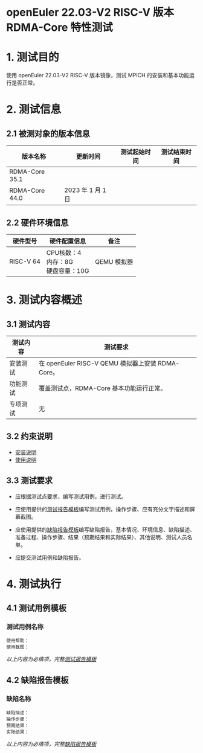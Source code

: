 # openEuler 22.03-V2 RISC-V 版本 RDMA-Core 特性测试

# 1. 测试目的

使用 openEuler 22.03-V2 RISC-V 版本镜像，测试 MPICH 的安装和基本功能运行是否正常。

# 2. 测试信息

## 2.1 被测对象的版本信息

| 版本名称       | 更新时间          | 测试起始时间 | 测试结束时间 |
|----------------|-------------------|--------------|--------------|
| RDMA-Core 35.1 |                   |              |              |
| RDMA-Core 44.0 | 2023 年 1 月 1 日 |              |              |

## 2.2 硬件环境信息

| 硬件型号  | 硬件配置信息                            | 备注        |
|-----------|-----------------------------------------|-------------|
| RISC-V 64 | CPU核数：4<br>内存：8G<br>硬盘容量：10G | QEMU 模拟器 |

# 3. 测试内容概述

## 3.1 测试内容

| 测试内容 | 测试要求                                          |
|----------|---------------------------------------------------|
| 安装测试 | 在 openEuler RISC-V QEMU 模拟器上安装 RDMA-Core。 |
| 功能测试 | 覆盖测试点，RDMA-Core 基本功能运行正常。          |
| 专项测试 | 无                                                |

## 3.2 约束说明

- [安装说明](./RDMA-Core_installation_guide.md)
- [使用说明](./RDMA-Core_userguide.md)

## 3.3 测试要求

- 应根据测试点要求，编写测试用例，进行测试。

- 应使用提供的[测试报告模板](./测试报告模板.md)编写测试用例，操作步骤、应有充分文字描述和屏幕截图。

- 应使用提供的[缺陷报告模板](./缺陷报告模板.md)编写缺陷报告，基本情况、环境信息、缺陷描述、准备过程、操作步骤、结果（预期结果和实际结果）、其他说明、测试人员名单。

- 应提交测试用例和缺陷报告。

# 4. 测试执行

## 4.1 测试用例模板

### 测试用例名称

    使用帮助：
    使用截图：

*以上内容为必填项，完整[测试报告模板](./测试报告模板.md)*

## 4.2 缺陷报告模板

### 缺陷名称

    缺陷描述：
    操作步骤：
    预期结果：
    实际结果：

*以上内容为必填项，完整[缺陷报告模板](./测试报告模板.md)*
